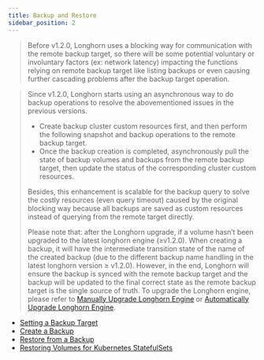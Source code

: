 ```yaml
---
title: Backup and Restore
sidebar_position: 2
---
```


<head>
  <link rel="canonical" href="https://main--longhornio-docusaurus.netlify.app/snapshots-and-backups/backup-and-restore/index"/>
</head>

> Before v1.2.0, Longhorn uses a blocking way for communication with the remote backup target, so there will be some potential voluntary or involuntary factors (ex: network latency) impacting the functions relying on remote backup target like listing backups or even causing further cascading problems after the backup target operation.

> Since v1.2.0, Longhorn starts using an asynchronous way to do backup operations to resolve the abovementioned issues in the previous versions.
> - Create backup cluster custom resources first, and then perform the following snapshot and backup operations to the remote backup target.
> - Once the backup creation is completed, asynchronously pull the state of backup volumes and backups from the remote backup target, then update the status of the corresponding cluster custom resources.
>
> Besides, this enhancement is scalable for the backup query to solve the costly resources (even query timeout) caused by the original blocking way because all backups are saved as custom resources instead of querying from the remote target directly.
>
> Please note that: after the Longhorn upgrade, if a volume hasn’t been upgraded to the latest longhorn engine (≥v1.2.0). When creating a backup, it will have the intermediate transition state of the name of the created backup (due to the different backup name handling in the latest longhorn version ≥ v1.2.0). However, in the end, Longhorn will ensure the backup is synced with the remote backup target and the backup will be updated to the final correct state as the remote backup target is the single source of truth. To upgrade the Longhorn engine, please refer to [Manually Upgrade Longhorn Engine](../../deploy/upgrade/upgrade-engine) or [Automatically Upgrade Longhorn Engine](../../deploy/upgrade/auto-upgrade-engine).

- [Setting a Backup Target](./set-backup-target)
- [Create a Backup](./create-a-backup)
- [Restore from a Backup](./restore-from-a-backup)
- [Restoring Volumes for Kubernetes StatefulSets](./restore-statefulset)
